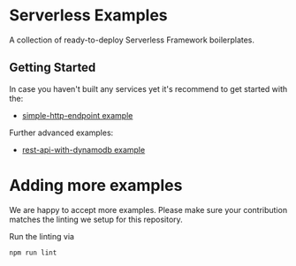 # Serverless Examples

A collection of ready-to-deploy Serverless Framework boilerplates.

## Getting Started

In case you haven't built any services yet it's recommend to get started with the:

- [simple-http-endpoint example](https://github.com/serverless/examples/tree/master/simple-http-endpoint)

Further advanced examples:

- [rest-api-with-dynamodb example](https://github.com/serverless/examples/tree/master/rest-api-with-dynamodb)

# Adding more examples

We are happy to accept more examples. Please make sure your contribution matches the linting we setup for this repository.

Run the linting via

```bash
npm run lint
```
